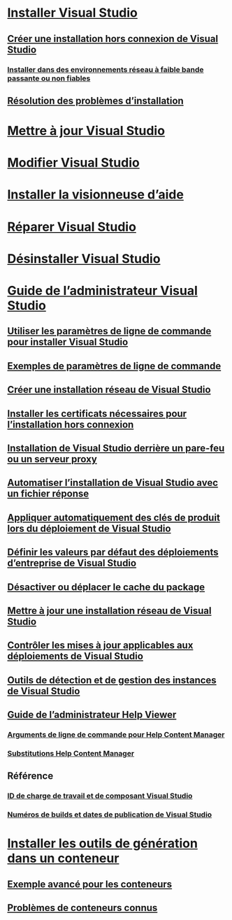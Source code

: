 # [Installer Visual Studio](install-visual-studio.md)
## [Créer une installation hors connexion de Visual Studio](create-an-offline-installation-of-visual-studio.md)
### [Installer dans des environnements réseau à faible bande passante ou non fiables](install-vs-inconsistent-quality-network.md)
## [Résolution des problèmes d’installation](troubleshooting-installation-issues.md)
# [Mettre à jour Visual Studio](update-visual-studio.md)
# [Modifier Visual Studio](modify-visual-studio.md)
# [Installer la visionneuse d’aide](../ide/microsoft-help-viewer-installation.md)
# [Réparer Visual Studio](repair-visual-studio.md)
# [Désinstaller Visual Studio](uninstall-visual-studio.md)
# [Guide de l’administrateur Visual Studio](visual-studio-administrator-guide.md)
## [Utiliser les paramètres de ligne de commande pour installer Visual Studio](use-command-line-parameters-to-install-visual-studio.md)
## [Exemples de paramètres de ligne de commande](command-line-parameter-examples.md)
## [Créer une installation réseau de Visual Studio](create-a-network-installation-of-visual-studio.md)
## [Installer les certificats nécessaires pour l’installation hors connexion](install-certificates-for-visual-studio-offline.md)
## [Installation de Visual Studio derrière un pare-feu ou un serveur proxy](install-visual-studio-behind-a-firewall-or-proxy-server.md)
## [Automatiser l’installation de Visual Studio avec un fichier réponse](automated-installation-with-response-file.md)
## [Appliquer automatiquement des clés de produit lors du déploiement de Visual Studio](automatically-apply-product-keys-when-deploying-visual-studio.md)
## [Définir les valeurs par défaut des déploiements d’entreprise de Visual Studio](set-defaults-for-enterprise-deployments.md)
## [Désactiver ou déplacer le cache du package](disable-or-move-the-package-cache.md)
## [Mettre à jour une installation réseau de Visual Studio](update-a-network-installation-of-visual-studio.md)
## [Contrôler les mises à jour applicables aux déploiements de Visual Studio](controlling-updates-to-visual-studio-deployments.md)
## [Outils de détection et de gestion des instances de Visual Studio](tools-for-managing-visual-studio-instances.md)
## [Guide de l’administrateur Help Viewer](../ide/help-viewer-administrator-guide.md)
### [Arguments de ligne de commande pour Help Content Manager](../ide/command-line-arguments-for-the-help-content-manager.md)
### [Substitutions Help Content Manager](../ide/help-content-manager-overrides.md)
## Référence
### [ID de charge de travail et de composant Visual Studio](workload-and-component-ids.md)
### [Numéros de builds et dates de publication de Visual Studio](visual-studio-build-numbers-and-release-dates.md)
# [Installer les outils de génération dans un conteneur](build-tools-container.md)
## [Exemple avancé pour les conteneurs](advanced-build-tools-container.md)
## [Problèmes de conteneurs connus](build-tools-container-issues.md)
